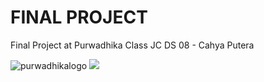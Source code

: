 # FINAL PROJECT

Final Project at Purwadhika Class JC DS 08 - Cahya Putera

![purwadhikalogo](https://miro.medium.com/max/4644/1*vMiyAHesDfU6uDkZmbYY7g.jpeg)
![](https://i.morioh.com/2019/11/21/34f9bcbd043d.jpg)
